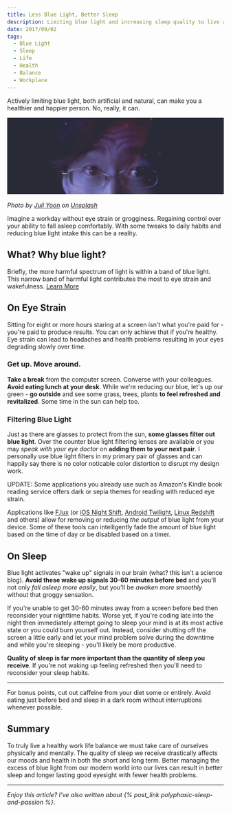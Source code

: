 ```yaml
---
title: Less Blue Light, Better Sleep
description: Limiting blue light and increasing sleep quality to live a more productive, healthier life.
date: 2017/09/02
tags:
  - Blue Light
  - Sleep
  - Life
  - Health
  - Balance
  - Workplace
---
```


Actively limiting blue light, both artificial and natural, can make you a healthier and happier person. No, really, it can.

![Blurry Blue Light on Face with Light Leaks](/images/posts/less_blue_light_better_sleep.jpg)

<cite>Photo by [Juil Yoon](https://unsplash.com/photos/anhQGEYbnV4?utm_source=unsplash&utm_medium=referral&utm_content=creditCopyText) on [Unsplash](https://unsplash.com/?utm_source=unsplash&utm_medium=referral&utm_content=creditCopyText)</cite>

Imagine a workday without eye strain or grogginess. Regaining control over your ability to fall asleep comfortably. With some tweaks to daily habits and reducing blue light intake this can be a reality.

## What? Why blue light?

Briefly, the more harmful spectrum of light is within a band of blue light. This narrow band of harmful light contributes the most to eye strain and wakefulness. [Learn More](http://www.allaboutvision.com/cvs/blue-light.htm)

## On Eye Strain

Sitting for eight or more hours staring at a screen isn't what you're paid for - you're paid to produce results. You can only achieve that if you're healthy. Eye strain can lead to headaches and health problems resulting in your eyes degrading slowly over time.

### Get up. Move around.

**Take a break** from the computer screen. Converse with your colleagues. **Avoid eating lunch at your desk**. While we're reducing our blue, let's up our green - **go outside** and see some grass, trees, plants **to feel refreshed and revitalized**. Some time in the sun can help too.

### Filtering Blue Light

Just as there are glasses to protect from the sun, **some glasses filter out blue light**. Over the counter blue light filtering lenses are available or you may _speak with your eye doctor_ on **adding them to your next pair**. I personally use blue light filters in my primary pair of glasses and can happily say there is no color noticable color distortion to disrupt my design work.

UPDATE: Some applications you already use such as Amazon's Kindle book reading service offers dark or sepia themes for reading with reduced eye strain.

Applications like [F.lux](https://justgetflux.com/) (or [iOS Night Shift](https://support.apple.com/en-us/HT207570), [Android Twilight](https://play.google.com/store/apps/details?id=com.urbandroid.lux), [Linux Redshift](http://jonls.dk/redshift/) and others) allow for removing or reducing _the output_ of blue light from your device. Some of these tools can intelligently fade the amount of blue light based on the time of day or be disabled based on a timer.

## On Sleep

Blue light activates "wake up" signals in our brain (what? this isn't a science blog). **Avoid these wake up signals 30-60 minutes before bed** and you'll not only _fall asleep more easily_, but you'll be _awaken more smoothly_ without that groggy sensation.

If you're unable to get 30-60 minutes away from a screen before bed then reconsider your nighttime habits. Worse yet, if you're coding late into the night then immediately attempt going to sleep your mind is at its most active state or you could burn yourself out. Instead, consider shutting off the screen a little early and let your mind problem solve during the downtime and while you're sleeping - you'll likely be more productive.

**Quality of sleep is far more important than the quantity of sleep you receive**. If you're not waking up feeling refreshed then you'll need to reconsider your sleep habits.

---

For bonus points, cut out caffeine from your diet some or entirely. Avoid eating just before bed and sleep in a dark room without interruptions whenever possible.

## Summary

To truly live a healthy work life balance we must take care of ourselves physically and mentally. The quality of sleep we receive drastically affects our moods and health in both the short and long term. Better managing the excess of blue light from our modern world into our lives can result in better sleep and longer lasting good eyesight with fewer health problems.

---

_Enjoy this article? I've also written about {% post_link polyphasic-sleep-and-passion %}_.
